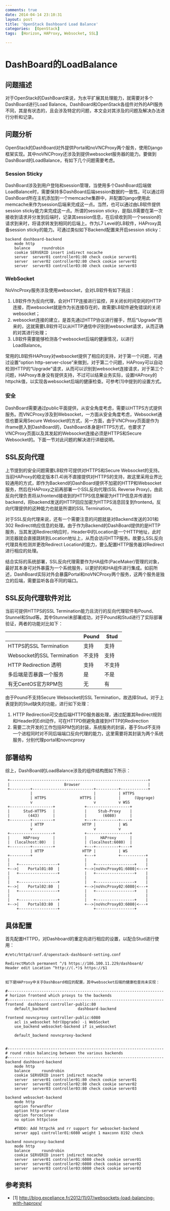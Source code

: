 ```yaml
---
comments: true
date: 2014-04-14 23:10:31
layout: post
title: 'OpenStack Dashboard Load Balance'
categories:  [OpenStack]
tags:  [Horizon, HAProxy, Websocket, SSL]

---
```


# DashBoard的LoadBalance

## 问题描述

对于OpenStack的DashBoard来说，为水平扩展其处理能力，就需要对多个DashBoard进行Load Balance。DashBoard和OpenStack各组件对外的API服务不同，其是有状态的，且会涉及特定的问题，本文会对其涉及的问题及解决办法进行分析和记录。

## 问题分析

OpenStack的DashBoard对外提供Portal和noVNCProxy两个服务，使用Django框架实现。其中noVNCProxy还涉及到提供websocket服务器的能力。要做到DashBoard的LoadBalance，有如下几个问题需要考虑。

### Session Sticky

DashBoard涉及到用户登陆和session管理，当使用多个DashBoard后端做LoadBalance时，需要保持多DashBoard后端session数据的一致性。可以通过将DashBoard所在主机添加到一个memcache集群中，并配置Django使用此memcache来作为session后端来完成这一点。当然，也可以通过由LB软件提供session sticky能力来完成这一点。所谓的session sticky，是指LB需要在第一次接收到请求并分发到后端时，记录其session信息，在后续收到同一个session的请求到来时，将请求转发到相同的后端上。作为L7 Level的LB软件，HAProxy具备session sticky的能力。可通过类似如下Backend配置来开启session sticky：
```
backend dashboard-backend
    mode http
    balance     roundrobin
    cookie SERVERID insert indirect nocache
    server  server01 controller01:80 check cookie server01
    server  server02 controller02:80 check cookie server02
    server  server03 controller03:80 check cookie server03
```

### WebSocket

NoVncProxy服务涉及使用websocket，会对LB软件有如下挑战：

1. LB软件作为反向代理，会对HTTP连接进行监控，并关闭长时间空闲的HTTP连接，而websocket就是作为长连接存在的，故需要LB软件避免错误的关闭websocket；
2. websocket连接的建立，是首先通过HTTP协议进行握手，然后“Upgrade”而来的，这就需要LB软件可以从HTTP通信中识别到websocket请求，从而正确的对其进行处理；
3. LB软件需要能够检测各个websocket后端的健康情况，以进行LoadBalance。

常用的LB软件HAProxy对websocket提供了相应的支持，对于第一个问题，可通过设置“option http-server-close”来做到，对于第二个问题，HAProxy可以自动检测HTTP的“Upgrade”请求，从而可以识别到websocket连接请求，对于第三个问题，HAProxy本身没有提供支持，不过可以结果业务实际，设置HAProxy的httpchk值，以实现各websocket后端的健康检查。可参考[1]中提到的设置方式。

### 安全

DashBoard需要通过public平面提供，从安全角度考虑，需要以HTTPS方式提供服务。而VNCProxy涉及到Websocket，一方面从安全角度考虑，Websocket通信也要采用Secure  Websocket的方式，另一方面，由于VNCProxy页面是作为iframe嵌入到DashBoard的，DashBoard本身是HTTPS方式，也要求了VNCProxy页面以及其发起的Websocket连接必须是HTTPS和Secure Websocket的。下面一节对此问题的解决进行详细说明。

## SSL反向代理

上节提到的安全问题需要LB软件可提供对HTTPS和Secure Websocket的支持。当前HAProxy的稳定版本(1.4)尚不直接提供对HTTPS的支持，故这里采用业界比较通用的方式，即作为Backend的DashBoard提供不加密的HTTP和Websocket服务，然后在HAProxy之前再部署一个SSL反向代理(SSL Reverse Proxy)，由此反向代理负责将从frontend接收到的HTTPS信息解密为HTTP信息并传递到backend，将backend发送的HTTP回应加密为HTTPS消息回复到frontend。反向代理提供的这种能力也就是所谓的SSL Termination。

对于SSL反向代理来说，还有一个需要注意的问题就是对Backend发送的301和302 Redirect响应信息的处理。由于作为Backend的DashBoard提供的是HTTP服务，当其发送Redirect响应时，Header中的Location是一个HTTP地址，此时浏览器就会直接跳转到Location地址上，从而会访问HTTP服务。故要么SSL反向代理具有检测并更改Redirect Location的能力，要么配置HTTP服务器对Redirect进行相应的处理。

结合实际的系统部署，SSL反向代理需要作为HA组件(PaceMaker)管理的对象，最好其本身可对外暴露为一个系统服务，以更好的和HA组件进行集成。如前所述，DashBoard实际对外会暴露Portal和noVNCProxy两个服务，这两个服务是独立的后端，需要监听各自不同的端口。

## SSL反向代理软件对比

当前可提供HTTPS的SSL Termination能力且流行的反向代理软件有Pound、Stunnel和Stud等。其中Stunnel未部署成功，对于Pound和Stud进行了实际部署验证，两者的功能对比如下：


|      | Pound                  | Stud |
| ------------ | --------- | ----------|
| HTTPS的SSL Termination 	| 支持 | 支持 |
| Websocket的SSL Termination	| 不支持 |支持 |
| HTTP Redirection	透明 | 支持	| 不支持 |
| 多后端是否暴露一个服务	| 是 | 不是 |
| 有无CentOS官方RPM包   | 无 | 有 |


由于Pound不支持Secure Websocket的SSL Termination，故选择Stud。对于上表提到的Stud缺失的功能，进行如下处理：

1.	HTTP Redirection可交由后端HTTPD服务器处理，通过配置其Redirect规则和Header的Edit动作，可在HTTPD侧避免直接到HTTP的Redirection
2.	需要二次开发的工作包括RPM包的封装，系统服务的封装，基于Stud不支持一个进程同时对不同后端端口反向代理的能力，这里需要将其封装为两个系统服务，分别代理portal和novncproxy

## 部署结构

综上，DashBoard的LoadBalance涉及的组件结构图如下所示：

```
 +-------------------------------------------------------------+
 |                        Browser                              |
 +---------+---------------------------+----------+------------+
           |                           |          | HTTPS
           | HTTPS               HTTPS |          |      (Upgrage)
           v                           v          v WSS
 +-------------------+             +-------------------+
 |      Stud-HTTPS   |             |     Stub-Proxy    |
 |        (443)      |             |       (6080)      |
 +---------+---------+             +---+----------+----+
           | HTTP                 HTTP |          | WS
           v                           v          v
 +-------------------+             +-------------------+
 |      HAProxy      |             |      HAProxy      |
 |  (localhost:80)   |             | (localhost:6080)  |
 +---------+---------+             +---+----------+----+
           | HTTP                 HTTP |          | WS
 +---------+                       +---+          +-----------+
 |                                 |                          |
 |   +-----------------+           |   +-----------------+    |
 +-->|    Portal01:80  |           +-->|noVncProxy01:6080|<---+
 |   +-----------------+           |   +-----------------+    |
 |                                 |                          |
 |   +-----------------+           |   +-----------------+    |
 +-->|    Portal02:80  |           +-->|noVncProxy02:6080|<---+
 |   +-----------------+           |   +-----------------+    |
 |                                 |                          |
 |   +-----------------+           |   +-----------------+    |
 +-->|    Portal03:80  |           +-->|noVncProxy03:6080|<---+
     +-----------------+               +-----------------+
```


## 具体配置

首先配置HTTPD，对Dashboard的重定向进行相应的设置，以配合Stud进行使用：

```
#/etc/httpd/conf.d/openstack-dashboard-setting.conf

RedirectMatch permanent ^/$ https://186.100.11.229/dashboard/
Header edit Location ^http://(.*)$ https://$1
```

```

如下是HAProxy中关于DashBoard相应的配置，其中websocket后端的健康检查尚未实现：

#---------------------------------------------------------------------
# horizon frontend which proxys to the backends
#---------------------------------------------------------------------
frontend  dashboard controller-public:80
    default_backend             dashboard-backend

frontend novncproxy controller-public:6080
    acl is_websocket hdr(Upgrade) -i WebSocket
    use_backend websocket-backend if is_websocket
	
	default_backend	novncproxy-backend


#---------------------------------------------------------------------
# round robin balancing between the various backends
#---------------------------------------------------------------------
backend dashboard-backend
    mode http
    balance     roundrobin
    cookie SERVERID insert indirect nocache
    server  server01 controller01:80 check cookie server01
    server  server02 controller02:80 check cookie server02
    server  server03 controller03:80 check cookie server03

backend websocket-backend
	mode http
	option forwardfor
	option http-server-close
	option forceclose
	no option httpclose
	
	#TODO: Add httpchk and rr support for websocket-backend
	server app1 controller01:6080 weight 1 maxconn 8192 check

backend novncproxy-backend
	mode http
	balance     roundrobin
    cookie SERVERID insert indirect nocache
    server  server01 controller01:6080 check cookie server01
    server  server02 controller02:6080 check cookie server02
    server  server03 controller03:6080 check cookie server03
```
## 参考资料

* [1] http://blog.exceliance.fr/2012/11/07/websockets-load-balancing-with-haproxy/ 
